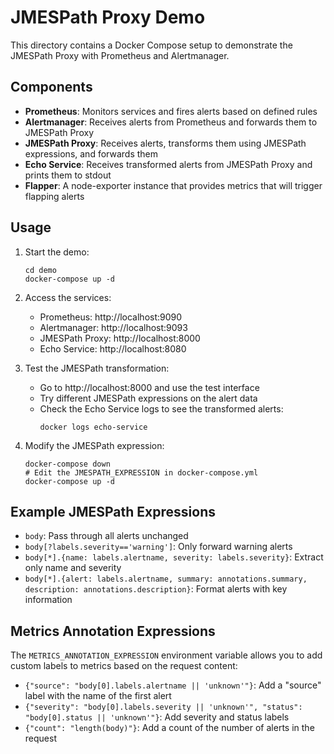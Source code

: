 # JMESPath Proxy Demo

This directory contains a Docker Compose setup to demonstrate the JMESPath Proxy with Prometheus and Alertmanager.

## Components

- **Prometheus**: Monitors services and fires alerts based on defined rules
- **Alertmanager**: Receives alerts from Prometheus and forwards them to JMESPath Proxy
- **JMESPath Proxy**: Receives alerts, transforms them using JMESPath expressions, and forwards them
- **Echo Service**: Receives transformed alerts from JMESPath Proxy and prints them to stdout
- **Flapper**: A node-exporter instance that provides metrics that will trigger flapping alerts

## Usage

1. Start the demo:
   ```
   cd demo
   docker-compose up -d
   ```

2. Access the services:
   - Prometheus: http://localhost:9090
   - Alertmanager: http://localhost:9093
   - JMESPath Proxy: http://localhost:8000
   - Echo Service: http://localhost:8080

3. Test the JMESPath transformation:
   - Go to http://localhost:8000 and use the test interface
   - Try different JMESPath expressions on the alert data
   - Check the Echo Service logs to see the transformed alerts:
     ```
     docker logs echo-service
     ```

4. Modify the JMESPath expression:
   ```
   docker-compose down
   # Edit the JMESPATH_EXPRESSION in docker-compose.yml
   docker-compose up -d
   ```

## Example JMESPath Expressions

- `body`: Pass through all alerts unchanged
- `body[?labels.severity=='warning']`: Only forward warning alerts
- `body[*].{name: labels.alertname, severity: labels.severity}`: Extract only name and severity
- `body[*].{alert: labels.alertname, summary: annotations.summary, description: annotations.description}`: Format alerts with key information

## Metrics Annotation Expressions

The `METRICS_ANNOTATION_EXPRESSION` environment variable allows you to add custom labels to metrics based on the request content:

- `{"source": "body[0].labels.alertname || 'unknown'"}`: Add a "source" label with the name of the first alert
- `{"severity": "body[0].labels.severity || 'unknown'", "status": "body[0].status || 'unknown'"}`: Add severity and status labels
- `{"count": "length(body)"}`: Add a count of the number of alerts in the request
